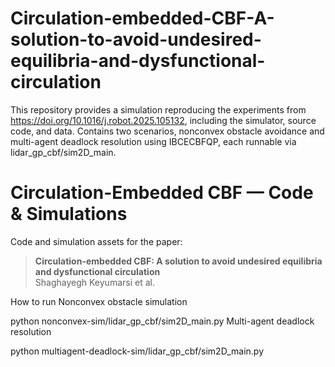 # Circulation-embedded-CBF-A-solution-to-avoid-undesired-equilibria-and-dysfunctional-circulation
This repository provides a simulation reproducing the experiments from https://doi.org/10.1016/j.robot.2025.105132, including the simulator, source code, and data.  Contains two scenarios, nonconvex obstacle avoidance and multi-agent deadlock resolution using IBCECBFQP, each runnable via lidar_gp_cbf/sim2D_main.

# Circulation-Embedded CBF — Code & Simulations

Code and simulation assets for the paper:

> **Circulation-embedded CBF: A solution to avoid undesired equilibria and dysfunctional circulation**  
> Shaghayegh Keyumarsi et al.

How to run
Nonconvex obstacle simulation

python nonconvex-sim/lidar_gp_cbf/sim2D_main.py
Multi-agent deadlock resolution

python multiagent-deadlock-sim/lidar_gp_cbf/sim2D_main.py
